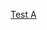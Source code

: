 [Test A](https://editor.swagger.io/?url=https://raw.githubusercontent.com/jdegre/5GC_APIs/master/test/a.yaml)
 
